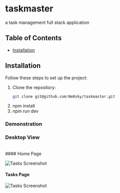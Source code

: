 # taskmaster
a task management full stack application


## Table of Contents

- [Installation](#installation)


## Installation

Follow these steps to set up the project:

1. Clone the repository:
   ```sh
   git clone git@github.com:Ne0sky/taskmaster.git
2. npm install
3. npm run dev

### Demonstration
### Desktop View
<br>
#### Home Page

![Tasks Screenshot](https://github.com/Ne0sky/taskmaster/blob/master/demo_images/home.JPG?raw=true)



#### Tasks Page


![Tasks Screenshot](https://github.com/Ne0sky/taskmaster/blob/master/demo_images/tasks.JPG?raw=true)




   
